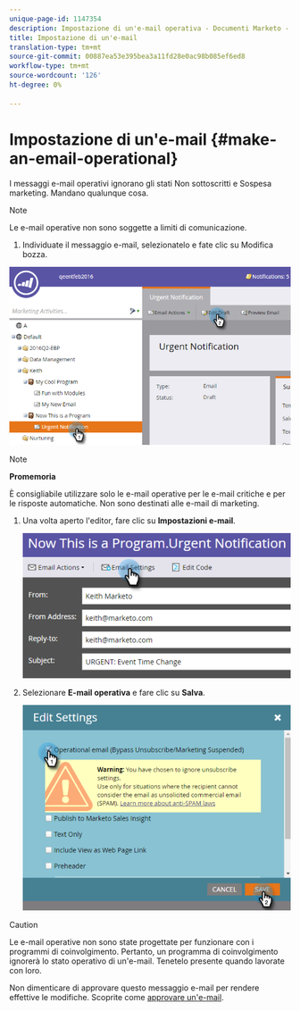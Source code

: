```yaml
---
unique-page-id: 1147354
description: Impostazione di un'e-mail operativa - Documenti Marketo - Documentazione prodotto
title: Impostazione di un'e-mail
translation-type: tm+mt
source-git-commit: 00887ea53e395bea3a11fd28e0ac98b085ef6ed8
workflow-type: tm+mt
source-wordcount: '126'
ht-degree: 0%

---
```



# Impostazione di un&#39;e-mail {#make-an-email-operational}

I messaggi e-mail operativi ignorano gli stati Non sottoscritti e Sospesa marketing. Mandano qualunque cosa.

>[!NOTE]
>
>Le e-mail operative non sono soggette a limiti di comunicazione.

1. Individuate il messaggio e-mail, selezionatelo e fate clic su Modifica bozza.

![](assets/one-1.png)

>[!NOTE]
>
>**Promemoria**
>
>È consigliabile utilizzare solo le e-mail operative per le e-mail critiche e per le risposte automatiche. Non sono destinati alle e-mail di marketing.

1. Una volta aperto l&#39;editor, fare clic su **Impostazioni e-mail**.

   ![](assets/two-1.png)

1. Selezionare **E-mail operativa** e fare clic su **Salva**.

   ![](assets/three.png)

>[!CAUTION]
>
>Le e-mail operative non sono state progettate per funzionare con i programmi di coinvolgimento. Pertanto, un programma di coinvolgimento ignorerà lo stato operativo di un&#39;e-mail. Tenetelo presente quando lavorate con loro.

Non dimenticare di approvare questo messaggio e-mail per rendere effettive le modifiche. Scoprite come [approvare un&#39;e-mail](../../../../product-docs/email-marketing/general/creating-an-email/approve-an-email.md).